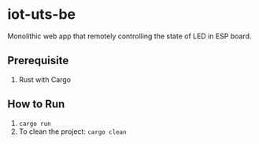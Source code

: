 # iot-uts-be
Monolithic web app that remotely controlling the state of LED in ESP board.

## Prerequisite
1. Rust with Cargo

## How to Run
1. `cargo run`
2. To clean the project: `cargo clean`
